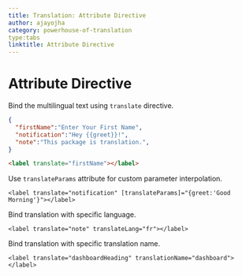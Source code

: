 ```yaml
---
title: Translation: Attribute Directive
author: ajayojha
category: powerhouse-of-translation
type:tabs
linktitle: Attribute Directive
---
```


# Attribute Directive
Bind the multilingual text using ```translate``` directive.
```json
{
  "firstName":"Enter Your First Name",
  "notification":"Hey {{greet}}!",
  "note":"This package is translation.",
}
```
```html
<label translate="firstName"></label>
```
Use ```translateParams``` attribute for custom parameter interpolation.
```
<label translate="notification" [translateParams]="{greet:'Good Morning'}"></label>
```
Bind translation with specific language.
```
<label translate="note" translateLang="fr"></label>
```
Bind translation with specific translation name.
```
<label translate="dashboardHeading" translationName="dashboard"></label>
```
